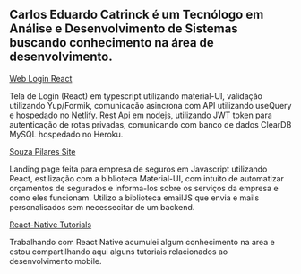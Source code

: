 Carlos Eduardo Catrinck é um Tecnólogo em Análise e Desenvolvimento de Sistemas 
buscando conhecimento na área de desenvolvimento.
-





[Web Login React](https://catrinck-login.netlify.app)

Tela de Login (React) em typescript utilizando material-UI, validação utilizando Yup/Formik, comunicação asincrona com API utilizando useQuery e hospedado no Netlify.
Rest Api em nodejs, utilizando JWT token para autenticação de rotas privadas, comunicando com banco de dados ClearDB MySQL hospedado no Heroku.




[Souza Pilares Site](http://souzapilares.com.br)

Landing page feita para empresa de seguros em Javascript utilizando React, estilização com a biblioteca Material-UI, com intuito de automatizar orçamentos de segurados e informa-los sobre os serviços da empresa e como eles funcionam. Utilizo a biblioteca emailJS que envia e mails personalisados sem necessecitar de um backend.


[React-Native Tutorials](https://github.com/caducatrinck/react-native-tutorials)

Trabalhando com React Native acumulei algum conhecimento na area e estou compartilhando aqui alguns tutoriais relacionados ao desenvolvimento mobile.



